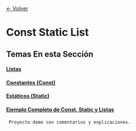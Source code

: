 [<- Volver](../ayudantia-lp1-2022-1c/README.md)
# Const Static List
## Temas En esta Sección
#### [Listas](lists.md)
#### [Constantes (Const)](const.md)
#### [Estáticos (Static)](static.md)
#### [Ejemplo Completo de Const, Static y Listas](/Clase_Const_Static_Listas)
     Proyecto demo con comentarios y explicaciones.
